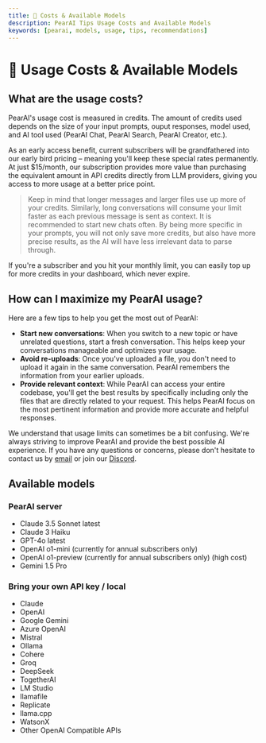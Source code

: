 ```yaml
---
title: 🚀 Costs & Available Models
description: PearAI Tips Usage Costs and Available Models
keywords: [pearai, models, usage, tips, recommendations]
---
```


# 🚀 Usage Costs & Available Models

## What are the usage costs?

PearAI's usage cost is measured in credits. The amount of credits used depends on the size of your input prompts, ouput responses, model used, and AI tool used (PearAI Chat, PearAI Search, PearAI Creator, etc.).

As an early access benefit, current subscribers will be grandfathered into our early bird pricing – meaning you'll keep these special rates permanently. At just $15/month, our subscription provides more value than purchasing the equivalent amount in API credits directly from LLM providers, giving you access to more usage at a better price point.

> Keep in mind that longer messages and larger files use up more of your credits. Similarly, long conversations will consume your limit faster as each previous message is sent as context. It is recommended to start new chats often. By being more specific in your prompts, you will not only save more credits, but also have more precise results, as the AI will have less irrelevant data to parse through.

If you're a subscriber and you hit your monthly limit, you can easily top up for more credits in your dashboard, which never expire.

## How can I maximize my PearAI usage?

Here are a few tips to help you get the most out of PearAI:

- **Start new conversations**: When you switch to a new topic or have unrelated questions, start a fresh conversation. This helps keep your conversations manageable and optimizes your usage.
- **Avoid re-uploads**: Once you've uploaded a file, you don't need to upload it again in the same conversation. PearAI remembers the information from your earlier uploads.
- **Provide relevant context**: While PearAI can access your entire codebase, you'll get the best results by specifically including only the files that are directly related to your request. This helps PearAI focus on the most pertinent information and provide more accurate and helpful responses.

We understand that usage limits can sometimes be a bit confusing. We're always striving to improve PearAI and provide the best possible AI experience. If you have any questions or concerns, please don't hesitate to contact us by [email](mailto:pear@trypear.ai) or join our [Discord](https://discord.gg/7QMraJUsQt).

## Available models
### PearAI server
- Claude 3.5 Sonnet latest
- Claude 3 Haiku
- GPT-4o latest
- OpenAI o1-mini (currently for annual subscribers only) 
- OpenAI o1-preview (currently for annual subscribers only) (high cost)
- Gemini 1.5 Pro

### Bring your own API key / local
- Claude
- OpenAI
- Google Gemini
- Azure OpenAI
- Mistral
- Ollama
- Cohere
- Groq
- DeepSeek
- TogetherAI
- LM Studio
- llamafile
- Replicate
- llama.cpp
- WatsonX
- Other OpenAI Compatible APIs
